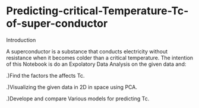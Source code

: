 # Predicting-critical-Temperature-Tc-of-super-conductor
 Introduction


A superconductor is a substance that conducts electricity without resistance when it becomes colder than a critical temperature. The intention of this Notebook is do an Expolatory Data Analysis on the given data and:

.)Find the factors the affects Tc.

.)Visualizing the given data in 2D in space using PCA.

.)Develope and compare Various models for predicting Tc.


